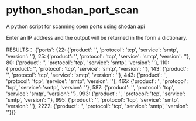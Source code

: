 # python_shodan_port_scan
A python script for scanning open ports using shodan api

Enter an IP address and the output will be returned in the form a dictionary.

RESULTS：
{'ports': {22: {'product': '',
                'protocol': 'tcp',
                'service': 'smtp',
                'version': ''},
           25: {'product': '',
                'protocol': 'tcp',
                'service': 'smtp',
                'version': ''},
           80: {'product': '',
                'protocol': 'tcp',
                'service': 'smtp',
                'version': ''},
           110: {'product': '',
                 'protocol': 'tcp',
                 'service': 'smtp',
                 'version': ''},
           143: {'product': '',
                 'protocol': 'tcp',
                 'service': 'smtp',
                 'version': ''},
           443: {'product': '',
                 'protocol': 'tcp',
                 'service': 'smtp',
                 'version': ''},
           465: {'product': '',
                 'protocol': 'tcp',
                 'service': 'smtp',
                 'version': ''},
           587: {'product': '',
                 'protocol': 'tcp',
                 'service': 'smtp',
                 'version': ''},
           993: {'product': '',
                 'protocol': 'tcp',
                 'service': 'smtp',
                 'version': ''},
           995: {'product': '',
                 'protocol': 'tcp',
                 'service': 'smtp',
                 'version': ''},
           2222: {'product': '',
                  'protocol': 'tcp',
                  'service': 'smtp',
                  'version': ''}}}
